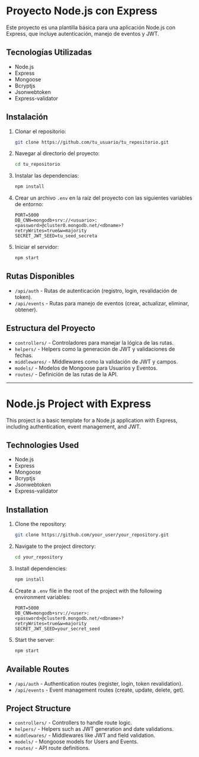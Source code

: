 
# Proyecto Node.js con Express

Este proyecto es una plantilla básica para una aplicación Node.js con Express, que incluye autenticación, manejo de eventos y JWT.

## Tecnologías Utilizadas

- Node.js
- Express
- Mongoose
- Bcryptjs
- Jsonwebtoken
- Express-validator

## Instalación

1. Clonar el repositorio:

    ```bash
    git clone https://github.com/tu_usuario/tu_repositorio.git
    ```

2. Navegar al directorio del proyecto:

    ```bash
    cd tu_repositorio
    ```

3. Instalar las dependencias:

    ```bash
    npm install
    ```

4. Crear un archivo `.env` en la raíz del proyecto con las siguientes variables de entorno:

    ```plaintext
    PORT=5000
    DB_CNN=mongodb+srv://<usuario>:<password>@cluster0.mongodb.net/<dbname>?retryWrites=true&w=majority
    SECRET_JWT_SEED=tu_seed_secreta
    ```

5. Iniciar el servidor:

    ```bash
    npm start
    ```

## Rutas Disponibles

- `/api/auth` - Rutas de autenticación (registro, login, revalidación de token).
- `/api/events` - Rutas para manejo de eventos (crear, actualizar, eliminar, obtener).

## Estructura del Proyecto

- `controllers/` - Controladores para manejar la lógica de las rutas.
- `helpers/` - Helpers como la generación de JWT y validaciones de fechas.
- `middlewares/` - Middlewares como la validación de JWT y campos.
- `models/` - Modelos de Mongoose para Usuarios y Eventos.
- `routes/` - Definición de las rutas de la API.

---

# Node.js Project with Express

This project is a basic template for a Node.js application with Express, including authentication, event management, and JWT.

## Technologies Used

- Node.js
- Express
- Mongoose
- Bcryptjs
- Jsonwebtoken
- Express-validator

## Installation

1. Clone the repository:

    ```bash
    git clone https://github.com/your_user/your_repository.git
    ```

2. Navigate to the project directory:

    ```bash
    cd your_repository
    ```

3. Install dependencies:

    ```bash
    npm install
    ```

4. Create a `.env` file in the root of the project with the following environment variables:

    ```plaintext
    PORT=5000
    DB_CNN=mongodb+srv://<user>:<password>@cluster0.mongodb.net/<dbname>?retryWrites=true&w=majority
    SECRET_JWT_SEED=your_secret_seed
    ```

5. Start the server:

    ```bash
    npm start
    ```

## Available Routes

- `/api/auth` - Authentication routes (register, login, token revalidation).
- `/api/events` - Event management routes (create, update, delete, get).

## Project Structure

- `controllers/` - Controllers to handle route logic.
- `helpers/` - Helpers such as JWT generation and date validations.
- `middlewares/` - Middlewares like JWT and field validation.
- `models/` - Mongoose models for Users and Events.
- `routes/` - API route definitions.
